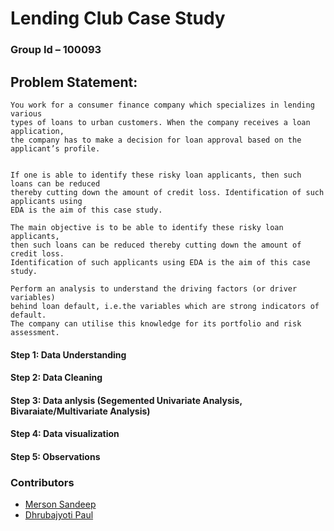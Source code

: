 # Lending Club Case Study

### Group Id – 100093


## Problem Statement:  

``` 
You work for a consumer finance company which specializes in lending various 
types of loans to urban customers. When the company receives a loan application,
the company has to make a decision for loan approval based on the applicant’s profile. 


If one is able to identify these risky loan applicants, then such loans can be reduced 
thereby cutting down the amount of credit loss. Identification of such applicants using 
EDA is the aim of this case study.

The main objective is to be able to identify these risky loan applicants, 
then such loans can be reduced thereby cutting down the amount of credit loss. 
Identification of such applicants using EDA is the aim of this case study.   

Perform an analysis to understand the driving factors (or driver variables)
behind loan default, i.e.the variables which are strong indicators of default.  
The company can utilise this knowledge for its portfolio and risk assessment. 

```

#### Step 1: Data Understanding   
#### Step 2: Data Cleaning
#### Step 3: Data anlysis (Segemented Univariate Analysis, Bivaraiate/Multivariate Analysis)
#### Step 4: Data visualization
#### Step 5: Observations   


### Contributors
- [Merson Sandeep](https://github.com/Mersonsandeep82)
- [Dhrubajyoti Paul](https://github.com/dhruvjyoti895/)


